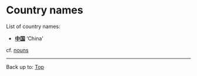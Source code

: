 # Country names

List of country names:
- **[中国](../dict/ch/chu/chuugoku.md)** ‘China’

cf. [nouns](nouns.md)

----

Back up to: [Top](../index.md)
